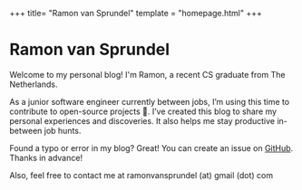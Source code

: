 +++
title= "Ramon van Sprundel"
template = "homepage.html"
+++

# Ramon van Sprundel

Welcome to my personal blog! I'm Ramon, a recent CS graduate from The Netherlands.

As a junior software engineer currently between jobs, I’m using this time to contribute to open-source projects 🧙. I’ve created this blog to share my personal experiences and discoveries. It also helps me stay productive in-between job hunts.

Found a typo or error in my blog? Great! You can create an issue on [GitHub](https://github.com/van-sprundel/personal-blog). Thanks in advance!

Also, feel free to contact me at ramonvansprundel (at) gmail (dot) com
